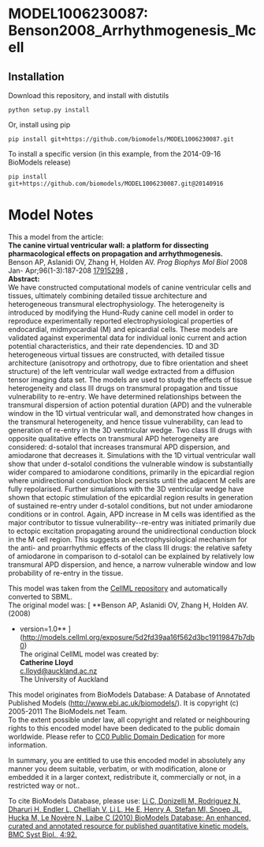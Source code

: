 # MODEL1006230087: Benson2008_Arrhythmogenesis_Mcell

## Installation

Download this repository, and install with distutils

`python setup.py install`

Or, install using pip

`pip install git+https://github.com/biomodels/MODEL1006230087.git`

To install a specific version (in this example, from the 2014-09-16 BioModels release)

`pip install git+https://github.com/biomodels/MODEL1006230087.git@20140916`


# Model Notes


This a model from the article:  
**The canine virtual ventricular wall: a platform for dissecting pharmacological effects on propagation and arrhythmogenesis.**   
Benson AP, Aslanidi OV, Zhang H, Holden AV. _Prog Biophys Mol Biol_ 2008 Jan-
Apr;96(1-3):187-208 [17915298](http://www.ncbi.nlm.nih.gov/pubmed/17915298) ,  
**Abstract:**   
We have constructed computational models of canine ventricular cells and
tissues, ultimately combining detailed tissue architecture and heterogeneous
transmural electrophysiology. The heterogeneity is introduced by modifying the
Hund-Rudy canine cell model in order to reproduce experimentally reported
electrophysiological properties of endocardial, midmyocardial (M) and
epicardial cells. These models are validated against experimental data for
individual ionic current and action potential characteristics, and their rate
dependencies. 1D and 3D heterogeneous virtual tissues are constructed, with
detailed tissue architecture (anisotropy and orthotropy, due to fibre
orientation and sheet structure) of the left ventricular wall wedge extracted
from a diffusion tensor imaging data set. The models are used to study the
effects of tissue heterogeneity and class III drugs on transmural propagation
and tissue vulnerability to re-entry. We have determined relationships between
the transmural dispersion of action potential duration (APD) and the
vulnerable window in the 1D virtual ventricular wall, and demonstrated how
changes in the transmural heterogeneity, and hence tissue vulnerability, can
lead to generation of re-entry in the 3D ventricular wedge. Two class III
drugs with opposite qualitative effects on transmural APD heterogeneity are
considered: d-sotalol that increases transmural APD dispersion, and amiodarone
that decreases it. Simulations with the 1D virtual ventricular wall show that
under d-sotalol conditions the vulnerable window is substantially wider
compared to amiodarone conditions, primarily in the epicardial region where
unidirectional conduction block persists until the adjacent M cells are fully
repolarised. Further simulations with the 3D ventricular wedge have shown that
ectopic stimulation of the epicardial region results in generation of
sustained re-entry under d-sotalol conditions, but not under amiodarone
conditions or in control. Again, APD increase in M cells was identified as the
major contributor to tissue vulnerability--re-entry was initiated primarily
due to ectopic excitation propagating around the unidirectional conduction
block in the M cell region. This suggests an electrophysiological mechanism
for the anti- and proarrhythmic effects of the class III drugs: the relative
safety of amiodarone in comparison to d-sotalol can be explained by relatively
low transmural APD dispersion, and hence, a narrow vulnerable window and low
probability of re-entry in the tissue.

This model was taken from the [CellML
repository](http://www.cellml.org/models) and automatically converted to SBML.  
The original model was: [ **Benson AP, Aslanidi OV, Zhang H, Holden AV. (2008)
- version=1.0**
](http://models.cellml.org/exposure/5d2fd39aa16f562d3bc19119847b7db0)  
The original CellML model was created by:  
**Catherine Lloyd**   
c.lloyd@auckland.ac.nz  
The University of Auckland  

This model originates from BioModels Database: A Database of Annotated
Published Models (http://www.ebi.ac.uk/biomodels/). It is copyright (c)
2005-2011 The BioModels.net Team.  
To the extent possible under law, all copyright and related or neighbouring
rights to this encoded model have been dedicated to the public domain
worldwide. Please refer to [CC0 Public Domain
Dedication](http://creativecommons.org/publicdomain/zero/1.0/) for more
information.

In summary, you are entitled to use this encoded model in absolutely any
manner you deem suitable, verbatim, or with modification, alone or embedded it
in a larger context, redistribute it, commercially or not, in a restricted way
or not..  
  
To cite BioModels Database, please use: [Li C, Donizelli M, Rodriguez N,
Dharuri H, Endler L, Chelliah V, Li L, He E, Henry A, Stefan MI, Snoep JL,
Hucka M, Le Novère N, Laibe C (2010) BioModels Database: An enhanced, curated
and annotated resource for published quantitative kinetic models. BMC Syst
Biol., 4:92.](http://www.ncbi.nlm.nih.gov/pubmed/20587024)


